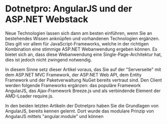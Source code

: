 # Dotnetpro: AngularJS und der ASP.NET Webstack

Neue Technologien lassen sich dann am besten einführen, wenn Sie an bestehendes Wissen anknüpfen und vorhandenen Technologien ergänzen. Dies gilt vor allem für JavaScript-Frameworks, welche in der richtigen Kombination eine stimmige ASP.NET Webanwendung ergeben können. Es bietet sich an, dass diese Webanwendung eine Single-Page-Architektur hat, dies ist jedoch nicht zwingend notwendig.

In diesem Sinne setz dieser Artikel voraus, das Sie auf der "Serverseite" mit dem ASP.NET MVC Framework, der ASP.NET Web API, dem Entity Framework und der Paketverwaltung NuGet bereits vertraut sind. Den Client werden folgende Frameworks ergänzen: das populäre Framework AngularJS, das Ajax-Framework Breeze.js und als verbindende Element der AMD-Loader require.js.

In den beiden letzten Artikeln der Dotnetpro haben Sie die Grundlagen von AngularJS, bereits kennen gelernt. Dort wurde das modulare Prinzip von AngularJS mittels "angular.module" und können 